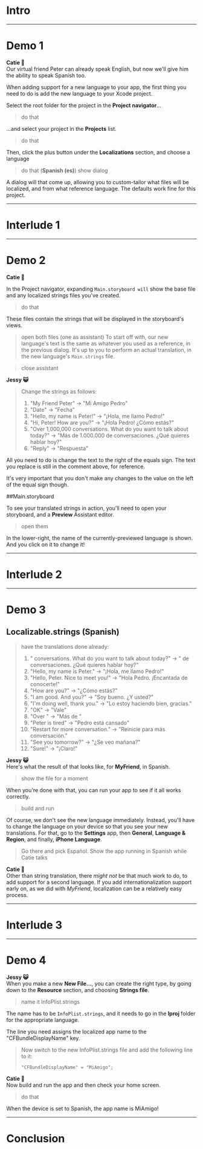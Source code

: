 # Intro
---
# Demo 1

**Catie 🐸**  
Our virtual friend Peter can already speak English, but now we'll give him the ability to speak Spanish too.

When adding support for a new language to your app, the first thing you need to do is add the new language to your Xcode project.

Select the root folder for the project in the **Project navigator**…
> do that

…and select your project in the **Projects** list.
> do that

Then, click the plus button under the **Localizations** section, and choose a language
> do that (**Spanish (es)**)
> show dialog

A dialog will that come up, allowing you to custom-tailor what files will be localized, and from what reference language. The defaults work fine for this project.

---
# Interlude 1
---

# Demo 2

**Catie 🐸**  

In the Project navigator, expanding `Main.storyboard will` show the base file and any localized strings files you've created.
> do that

These files contain the strings that will be displayed in the storyboard's views.

> open both files (one as assistant)
To start off with, our new language's text is the same as whatever you used as a reference, in the previous dialog. It's up to you to perform an actual translation, in the new language's `Main.strings` file.

> close assistant

**Jessy 😺**  
> Change the strings as follows:
>
> 1. "My Friend Peter" -> "Mi Amigo Pedro" 
> 2. "Date" -> "Fecha"
> 3. "Hello, my name is Peter!" -> "¡Hola, me llamo Pedro!"
> 4. "Hi, Peter! How are you?" -> "¡Hola Pedro! ¿Cómo estás?"
> 5. "Over 1,000,000 conversations. What do you want to talk about today?" -> "Más de 1.000.000 de conversaciones. ¿Qué quieres hablar hoy?"
> 6. "Reply" -> "Respuesta"

All you need to do is change the text to the right of the equals sign. The text you replace is still in the comment above, for reference.

It's very important that you don't make any changes to the value on the left of the equal sign though.

##Main.storyboard

To see your translated strings in action, you'll need to open your storyboard, and a **Preview** Assistant editor.
> open them

In the lower-right, the name of the currently-previewed language is shown. And you click on it to change it!

---
# Interlude 2
---

# Demo 3
## Localizable.strings (Spanish)
> have the translations done already:
> 1. " conversations. What do you want to talk about today?" -> " de conversaciones. ¿Qué quieres hablar hoy?"
> 2. "Hello, my name is Peter." -> "¡Hola, me llamo Pedro!" 
> 3. "Hello, Peter. Nice to meet you!" -> "Hola Pedro. ¡Encantada de conocerte!"
> 4. "How are you?" -> "¿Cómo estás?"
> 5. "I am good. And you?" -> "Soy bueno. ¿Y usted?"
> 6. "I'm doing well, thank you." -> "Lo estoy haciendo bien, gracias."
> 7. "OK" -> "Vale"
> 8. "Over " -> "Más de "
> 9. "Peter is tired" -> "Pedro está cansado"
> 10. "Restart for more conversation." -> "Reinicie para más conversación."
> 11. "See you tomorrow?" -> "¿Se veo mañana?"
> 12. "Sure!" -> "¡Claro!"

**Jessy 😺**  
Here's what the result of that looks like, for **MyFriend**, in Spanish.

> show the file for a moment

When you're done with that, you can run your app to see if it all works correctly. 

> build and run

Of course, we don't see the new language immediately. Instead, you'll have to change the language on your device so that you see your new translations. For that, go to the **Settings** app, then **General**, **Language & Region**, and finally, **iPhone Language**. 

> Go there and pick Español.
> Show the app running in Spanish while Catie talks

**Catie 🐸**  
Other than string translation, there *might not* be that much work to do, to add support for a second language. If you add internationalization support early on, as we did with *MyFriend*, localization can be a relatively easy process.

---
# Interlude 3
---

# Demo 4
**Jessy 😺**  
When you make a new **New File…**, you can create the right type, by going down to the **Resource** section, and choosing **Strings file**. 
> name it  InfoPlist.strings

The name has to be `InfoPlist.strings`, and it needs to go in the **lproj** folder for the appropriate language.

The line you need assigns the localized app name to the "CFBundleDisplayName" key.

> Now switch to the new InfoPlist.strings file and add the following line to it:
> ```
> "CFBundleDisplayName" = "MiAmigo";
> ```

**Catie 🐸**  
Now build and run the app and then check your home screen.

> do that

When the device is set to Spanish, the app name is MiAmigo!

---
# Conclusion

